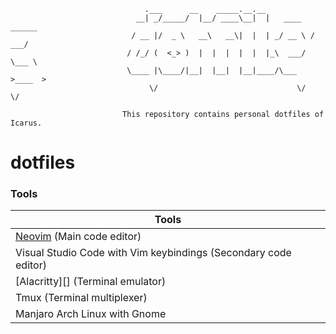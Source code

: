```
                              .___      __    _____.__.__
                            __| _/_____/  |__/ ____\__|  |   ____   ______
                           / __ |/  _ \   __\   __\|  |  | _/ __ \ /  ___/
                          / /_/ (  <_> )  |  |  |  |  |  |_\  ___/ \___ \
                          \____ |\____/|__|  |__|  |__|____/\___  >____  >
                               \/                               \/     \/

                         This repository contains personal dotfiles of Icarus.
```

# dotfiles

### Tools

| Tools										                      |
|-----------------------------------------------------------------|
| [Neovim][] (Main code editor)				 			          |
| Visual Studio Code with Vim keybindings (Secondary code editor) |
| [Alacritty][] (Terminal emulator)				                  |
| Tmux (Terminal multiplexer)                                     |
| Manjaro Arch Linux with Gnome                                   |

[Neovim]: https://github.com/HicaroD/nvim-cfg-lua
[Kitty]: https://alacritty.org/
